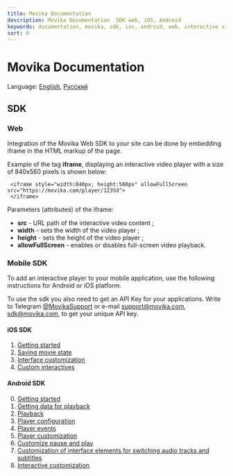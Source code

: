 ```yaml
---
title: Movika Documentation
description: Movika Documentation  SDK web, iOS, Android
keywords: documentation, movika, sdk, ios, android, web, interactive video
sort: 0
---
```


# Movika Documentation

Language: [English](README.md), [Русский](README.ru.md)

## SDK

### Web

Integration of the Movika Web SDK to your site can be done by embedding iframe in the HTML markup of the page.

Example of the tag **iframe**, displaying an interactive video player with a size of 840x560 pixels is shown below:

```
 <iframe style="width:840px; height:560px" allowFullScreen src="https://movika.com/player/123Sd">
 </iframe>
```

Parameters (attributes) of the iframe:

- **src** - URL path of the interactive video content ;
- **width** - sets the width of the video player ;
- **height** - sets the height of the video player ;
- **allowFullScreen** - enables or disables full-screen video playback.

### Mobile SDK

To add an interactive player to your mobile application, use the following instructions
for Android or iOS platform.

To use the sdk you also need to get an API Key for your applications. Write to
Telegram [@MovikaSupport](https://t.me/MovikaSupport) or e-mail [support@movika.com](mailto:support@movika.com),
[sdk@movika.com](mailto:sdk@movika.com),
to get your unique API key.

#### iOS SDK

1. [Getting started](/en/sdk/ios/get-started.md)
2. [Saving movie state](/en/sdk/ios/save-state.md)
3. [Interface customization](/en/sdk/ios/ui-customization.md)
4. [Custom interactives](/en/sdk/ios/custom-events.md)

#### Android SDK

0. [Getting started](/en/sdk/android/getting-started.md)
1. [Getting data for playback](/en/sdk/android/getting-movie-bundle.md)
2. [Playback](/en/sdk/android/run-interactiveplayerview.md)
3. [Player configuration](/en/sdk/android/config.md)
4. [Player events](/en/sdk/android/player-events.md)
5. [Player customization](/en/sdk/android/introduce-to-player-customization.md)
6. [Customize pause and play](/sdk/android/play-pause-customization.md)
7. [Customization of interface elements for switching audio tracks and subtitles](/en/sdk/android/audio-subtitles-customization.md)
8. [Interactive customization](/en/sdk/android/interactive-customization.md)
